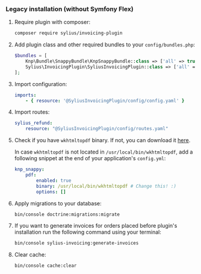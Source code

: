 ### Legacy installation (without Symfony Flex)

1. Require plugin with composer:

    ```bash
    composer require sylius/invoicing-plugin
    ```

1. Add plugin class and other required bundles to your `config/bundles.php`:

    ```php
    $bundles = [
        Knp\Bundle\SnappyBundle\KnpSnappyBundle::class => ['all' => true],
        Sylius\InvoicingPlugin\SyliusInvoicingPlugin::class => ['all' => true],
    ];
    ```

1. Import configuration:

    ```yaml
    imports:
        - { resource: '@SyliusInvoicingPlugin/config/config.yaml' }
    ```

1. Import routes:

    ```yaml
    sylius_refund:
        resource: "@SyliusInvoicingPlugin/config/routes.yaml"
    ```

1. Check if you have `wkhtmltopdf` binary. If not, you can download it [here](https://wkhtmltopdf.org/downloads.html).

    In case `wkhtmltopdf` is not located in `/usr/local/bin/wkhtmltopdf`, add a following snippet at the end of your application's `config.yml`:
    
    ```yaml
    knp_snappy:
        pdf:
            enabled: true
            binary: /usr/local/bin/wkhtmltopdf # Change this! :)
            options: []
    ```

1. Apply migrations to your database:

    ```bash
    bin/console doctrine:migrations:migrate
    ```

1. If you want to generate invoices for orders placed before plugin's installation run the following command using your terminal:

   ```bash
   bin/console sylius-invoicing:generate-invoices
   ```

1. Clear cache:

    ```bash
    bin/console cache:clear
    ```
